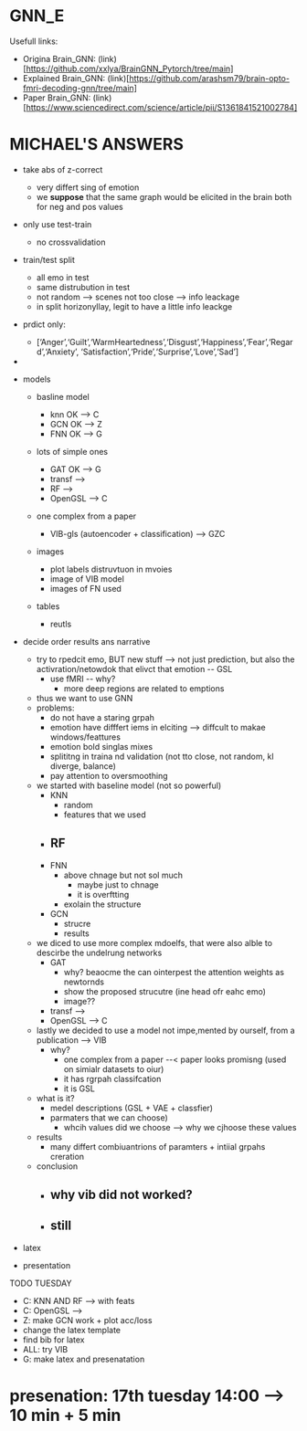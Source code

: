 # GNN_E
Usefull links:
- Origina Brain_GNN: (link)[https://github.com/xxlya/BrainGNN_Pytorch/tree/main]
- Explained Brain_GNN: (link)[https://github.com/arashsm79/brain-opto-fmri-decoding-gnn/tree/main]
- Paper Brain_GNN: (link)[https://www.sciencedirect.com/science/article/pii/S1361841521002784]




# MICHAEL'S ANSWERS
- take abs of z-correct 
    - very differt sing of emotion
    - we **suppose** that the same graph would be elicited in the brain both for neg and pos values
- only use test-train   
    - no crossvalidation
- train/test split  
    - all emo in test
    - same distrubution in test
    - not random --> scenes not too close --> info leackage
    - in split horizonyllay, legit to have a little info leackge
- prdict only:
  - [‘Anger’,‘Guilt’,‘WarmHeartedness’,‘Disgust’,‘Happiness’,‘Fear’,‘Regard’,‘Anxiety’, ‘Satisfaction’,‘Pride’,‘Surprise’,‘Love’,‘Sad’]
-

- models
    - basline model
      - knn   OK --> C
      - GCN   OK --> Z
      - FNN   OK --> G
    - lots of simple ones
        - GAT   OK --> G
        - transf   --> 
        - RF       --> 
        - OpenGSL  --> C
    - one complex from a paper
        - VIB-gls (autoencoder + classification)  --> GZC


	- images
		- plot labels distruvtuon in mvoies
		- image of VIB model
		- images of FN used
	- tables
		- reutls
  
- decide order results ans narrative

    - try to rpedcit emo, BUT new stuff
    	--> not just prediction, but also the activration/netowdok that elivct that emotion -- GSL
    	- use fMRI -- why? 
    		- more deep regions are related to emptions
    - thus we want to use GNN
    - problems:
    	- do not have a staring grpah
    	- emotion have difffert iems in elciting --> diffcult to makae windows/feattures
    	- emotion bold singlas mixes
    	- splititng in traina nd validation (not tto close, not random, kl diverge, balance)
    	- pay attention to oversmoothing
    - we started with baseline model (not so powerful)
      - KNN 
      	- random
      	- features that we used
      - RF
      	- 
      - FNN
      	- above chnage but not sol much 
      		- maybe just to chnage
      		- it is overftting
      	- exolain the structure
      - GCN
      	- strucre
      	- results
    - we diced to use more complex mdoelfs, that were also alble to descirbe the undelrung networks
        - GAT  
        	- why? beaocme the can ointerpest the attention weights as newtornds
        	- show the proposed strucutre (ine head ofr eahc emo)
        	- image??
        - transf   --> 
        - OpenGSL  --> C
    - lastly we decided to use a model not impe,mented by ourself, from a publication --> VIB
    	- why? 
    		- one complex from a paper --< paper looks promisng (used on simialr datasets to oiur)
    		- it has rgrpah classifcation
    		- it is GSL
	- what is it?
		- medel descriptions (GSL + VAE + classfier)
		- parmaters that we can choose)
			- whcih values did we choose --> why we cjhoose these values
	- results
		- many differt combiuantrions of paramters + intiial grpahs creration
     - conclusion
     	- why vib did not worked?
     		-
        - still
        	- 
- latex
- presentation


TODO TUESDAY
- C: KNN AND RF --> with feats
- C: OpenGSL --> 
- Z: make GCN work + plot acc/loss
- change the latex template
- find bib for latex
- ALL: try VIB
- G: make latex and presenatation

# presenation:  17th tuesday 14:00 --> 10 min + 5 min
